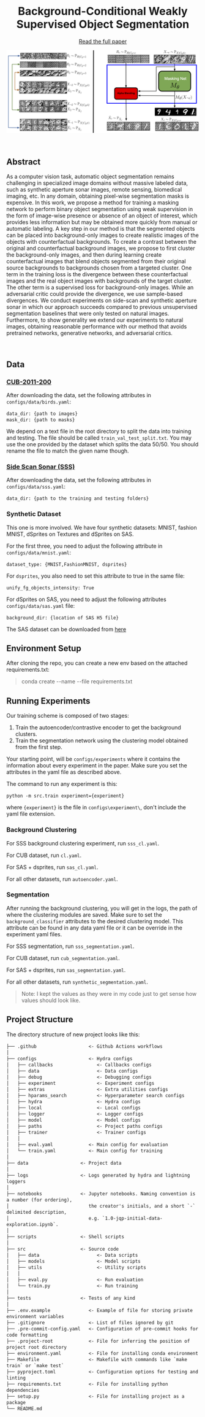 <div align="center">

# Background-Conditional Weakly Supervised Object Segmentation  
[Read the full paper](https://arxiv.org/abs/2506.22505)

![](TMLR.png)

</div>

<br>

## Abstract

As a computer vision task, automatic object segmentation remains challenging in specialized image domains without massive labeled data, such as synthetic aperture sonar images, remote sensing, biomedical imaging, etc. In any domain, obtaining pixel-wise segmentation masks is expensive. In this work, we propose a method for training a masking network to perform binary object segmentation using weak supervision in the form of image-wise presence or absence of an object of interest, which provides less information but may be obtained more quickly from manual or automatic labeling. A key step in our method is that the segmented objects can be placed into background-only images to create realistic images of the objects with counterfactual backgrounds. To create a contrast between the original and counterfactual background images, we propose to first cluster the background-only images, and then during learning create counterfactual images that blend objects segmented from their original source backgrounds to backgrounds chosen from a targeted cluster. One term in the training loss is the divergence between these counterfactual images and the real object images with backgrounds of the target cluster. The other term is a supervised loss for background-only images. While an adversarial critic could provide the divergence, we use sample-based divergences. We conduct experiments on side-scan and synthetic aperture sonar in which our approach succeeds compared to previous unsupervised segmentation baselines that were only tested on natural images. Furthermore, to show generality we extend our experiments to natural images, obtaining reasonable performance with our method that avoids pretrained networks, generative networks, and adversarial critics.

<br>

## Data
### [CUB-2011-200](https://www.kaggle.com/datasets/wenewone/cub2002011)
After downloading the data, set the following attributes in `configs/data/birds.yaml`: 
````
data_dir: {path to images}
mask_dir: {path to masks}
````
We depend on a text file in the root directory to split the data into training and testing. The file should be called 
`train_val_test_split.txt`. You may use the one provided by the dataset which splits the data 50/50. You should rename 
the file to match the given name though. 

### [Side Scan Sonar (SSS)](https://umfieldrobotics.github.io/ai4shipwrecks/download/)

After downloading the data, set the following attributes in `configs/data/sss.yaml`: 
````
data_dir: {path to the training and testing folders}
````

### Synthetic Dataset

This one is more involved. We have four synthetic datasets: MNIST, fashion MNIST, dSprites on Textures and dSprites on SAS.


For the first three, you need to adjust the following attribute in `configs/data/mnist.yaml`:

````
dataset_type: {MNIST,FashionMNIST, dsprites}
````

For `dsprites`, you also need to set this attribute to true in the same file:
````
unify_fg_objects_intensity: True
````

For dSprites on SAS, you need to adjust the following attributes `configs/data/sas.yaml` file:

````
background_dir: {location of SAS H5 file}
````
The SAS dataset can be downloaded from [here]( https://gergltd.com/data/sassed/sassed.h5)


## Environment  Setup
After cloning the repo, you can create a new env based on the attached requirements.txt:
> conda create --name <env> --file requirements.txt

## Running Experiments

Our training scheme is composed of two stages: 
1. Train the autoencoder/contrastive encoder to get the background clusters. 
2. Train the segmentation network using the clustering model obtained from the first step. 

Your starting point, will be `configs/experiments` where it contains the information about every experiment in the paper.
Make sure you set the attributes in the yaml file as described above. 

The command to run any experiment is this: 

```
python -m src.train experiment={experiment}
```
where `{experiment}` is the file in `configs\experiment\`, don't include the yaml file extension. 


### Background Clustering

For SSS background clustering experiment, run `sss_cl.yaml`. 

For CUB dataset, run `cl.yaml`.

For SAS + dsprites, run `sas_cl.yaml`.

For all other datasets, run `autoencoder.yaml`.

### Segmentation 
After running the background clustering, you will get in the logs, the path of where the clustering modules are saved. 
Make sure to set the `background_classifier` attributes to the desired clustering model. This attribute can be found in any data yaml file or 
it can be override in the experiment yaml files. 


For SSS segmentation, run `sss_segmentation.yaml`. 

For CUB dataset, run `cub_segmentation.yaml`.

For SAS + dsprites, run `sas_segmentation.yaml`.

For all other datasets, run `synthetic_segmentation.yaml`.


>Note: I kept the values as they were in my code just to get sense how values should look like.





## Project Structure

The directory structure of new project looks like this:

```
├── .github                   <- Github Actions workflows
│
├── configs                   <- Hydra configs
│   ├── callbacks                <- Callbacks configs
│   ├── data                     <- Data configs
│   ├── debug                    <- Debugging configs
│   ├── experiment               <- Experiment configs
│   ├── extras                   <- Extra utilities configs
│   ├── hparams_search           <- Hyperparameter search configs
│   ├── hydra                    <- Hydra configs
│   ├── local                    <- Local configs
│   ├── logger                   <- Logger configs
│   ├── model                    <- Model configs
│   ├── paths                    <- Project paths configs
│   ├── trainer                  <- Trainer configs
│   │
│   ├── eval.yaml             <- Main config for evaluation
│   └── train.yaml            <- Main config for training
│
├── data                   <- Project data
│
├── logs                   <- Logs generated by hydra and lightning loggers
│
├── notebooks              <- Jupyter notebooks. Naming convention is a number (for ordering),
│                             the creator's initials, and a short `-` delimited description,
│                             e.g. `1.0-jqp-initial-data-exploration.ipynb`.
│
├── scripts                <- Shell scripts
│
├── src                    <- Source code
│   ├── data                     <- Data scripts
│   ├── models                   <- Model scripts
│   ├── utils                    <- Utility scripts
│   │
│   ├── eval.py                  <- Run evaluation
│   └── train.py                 <- Run training
│
├── tests                  <- Tests of any kind
│
├── .env.example              <- Example of file for storing private environment variables
├── .gitignore                <- List of files ignored by git
├── .pre-commit-config.yaml   <- Configuration of pre-commit hooks for code formatting
├── .project-root             <- File for inferring the position of project root directory
├── environment.yaml          <- File for installing conda environment
├── Makefile                  <- Makefile with commands like `make train` or `make test`
├── pyproject.toml            <- Configuration options for testing and linting
├── requirements.txt          <- File for installing python dependencies
├── setup.py                  <- File for installing project as a package
└── README.md
```